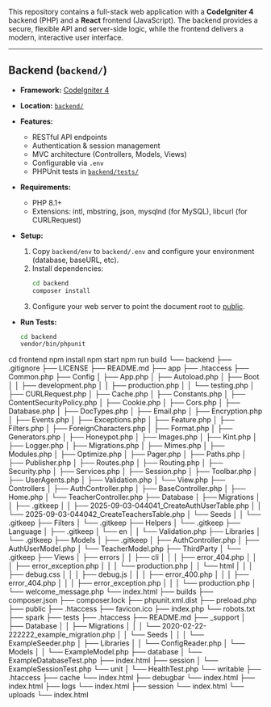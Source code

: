 This repository contains a full-stack web application with a **CodeIgniter 4** backend (PHP) and a **React** frontend (JavaScript). The backend provides a secure, flexible API and server-side logic, while the frontend delivers a modern, interactive user interface.

---

## Backend (`backend/`)

- **Framework:** [CodeIgniter 4](https://codeigniter.com/)
- **Location:** [`backend/`](backend/)
- **Features:**
  - RESTful API endpoints
  - Authentication & session management
  - MVC architecture (Controllers, Models, Views)
  - Configurable via `.env`
  - PHPUnit tests in [`backend/tests/`](backend/tests/)
- **Requirements:**
  - PHP 8.1+
  - Extensions: intl, mbstring, json, mysqlnd (for MySQL), libcurl (for CURLRequest)
- **Setup:**
  1. Copy `backend/env` to `backend/.env` and configure your environment (database, baseURL, etc).
  2. Install dependencies:
     ```sh
     cd backend
     composer install
     ```
  3. Configure your web server to point the document root to [public](http://_vscodecontentref_/0).

- **Run Tests:**
  ```sh
  cd backend
  vendor/bin/phpunit
  ```
cd frontend
npm install
npm start
npm run build
└── backend
    ├── .gitignore
    ├── LICENSE
    ├── README.md
    ├── app
        ├── .htaccess
        ├── Common.php
        ├── Config
        │   ├── App.php
        │   ├── Autoload.php
        │   ├── Boot
        │   │   ├── development.php
        │   │   ├── production.php
        │   │   └── testing.php
        │   ├── CURLRequest.php
        │   ├── Cache.php
        │   ├── Constants.php
        │   ├── ContentSecurityPolicy.php
        │   ├── Cookie.php
        │   ├── Cors.php
        │   ├── Database.php
        │   ├── DocTypes.php
        │   ├── Email.php
        │   ├── Encryption.php
        │   ├── Events.php
        │   ├── Exceptions.php
        │   ├── Feature.php
        │   ├── Filters.php
        │   ├── ForeignCharacters.php
        │   ├── Format.php
        │   ├── Generators.php
        │   ├── Honeypot.php
        │   ├── Images.php
        │   ├── Kint.php
        │   ├── Logger.php
        │   ├── Migrations.php
        │   ├── Mimes.php
        │   ├── Modules.php
        │   ├── Optimize.php
        │   ├── Pager.php
        │   ├── Paths.php
        │   ├── Publisher.php
        │   ├── Routes.php
        │   ├── Routing.php
        │   ├── Security.php
        │   ├── Services.php
        │   ├── Session.php
        │   ├── Toolbar.php
        │   ├── UserAgents.php
        │   ├── Validation.php
        │   └── View.php
        ├── Controllers
        │   ├── AuthController.php
        │   ├── BaseController.php
        │   ├── Home.php
        │   └── TeacherController.php
        ├── Database
        │   ├── Migrations
        │   │   ├── .gitkeep
        │   │   ├── 2025-09-03-044041_CreateAuthUserTable.php
        │   │   └── 2025-09-03-044042_CreateTeachersTable.php
        │   └── Seeds
        │   │   └── .gitkeep
        ├── Filters
        │   └── .gitkeep
        ├── Helpers
        │   └── .gitkeep
        ├── Language
        │   ├── .gitkeep
        │   └── en
        │   │   └── Validation.php
        ├── Libraries
        │   └── .gitkeep
        ├── Models
        │   ├── .gitkeep
        │   ├── AuthController.php
        │   ├── AuthUserModel.php
        │   └── TeacherModel.php
        ├── ThirdParty
        │   └── .gitkeep
        ├── Views
        │   ├── errors
        │   │   ├── cli
        │   │   │   ├── error_404.php
        │   │   │   ├── error_exception.php
        │   │   │   └── production.php
        │   │   └── html
        │   │   │   ├── debug.css
        │   │   │   ├── debug.js
        │   │   │   ├── error_400.php
        │   │   │   ├── error_404.php
        │   │   │   ├── error_exception.php
        │   │   │   └── production.php
        │   └── welcome_message.php
        └── index.html
    ├── builds
    ├── composer.json
    ├── composer.lock
    ├── phpunit.xml.dist
    ├── preload.php
    ├── public
        ├── .htaccess
        ├── favicon.ico
        ├── index.php
        └── robots.txt
    ├── spark
    ├── tests
        ├── .htaccess
        ├── README.md
        ├── _support
        │   ├── Database
        │   │   ├── Migrations
        │   │   │   └── 2020-02-22-222222_example_migration.php
        │   │   └── Seeds
        │   │   │   └── ExampleSeeder.php
        │   ├── Libraries
        │   │   └── ConfigReader.php
        │   └── Models
        │   │   └── ExampleModel.php
        ├── database
        │   └── ExampleDatabaseTest.php
        ├── index.html
        ├── session
        │   └── ExampleSessionTest.php
        └── unit
        │   └── HealthTest.php
    └── writable
        ├── .htaccess
        ├── cache
            └── index.html
        ├── debugbar
            └── index.html
        ├── index.html
        ├── logs
            └── index.html
        ├── session
            └── index.html
        └── uploads
            └── index.html
